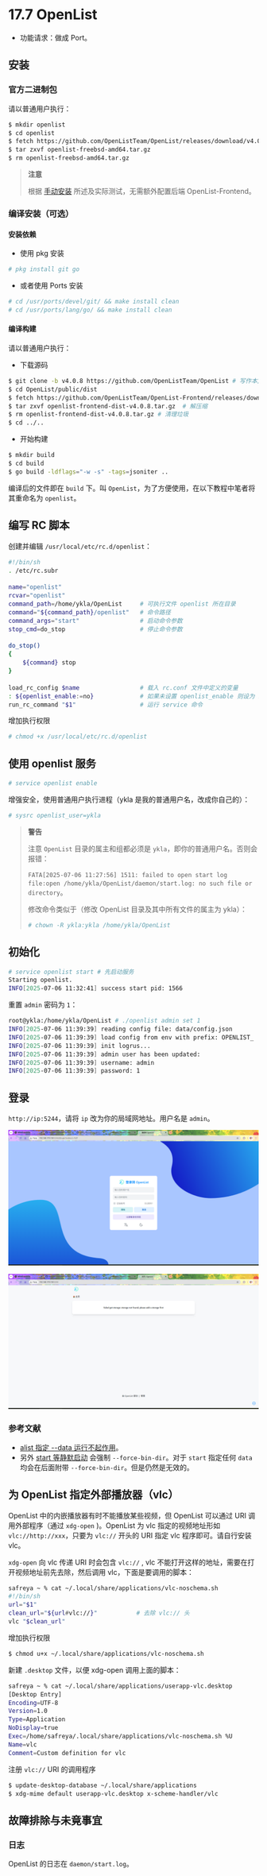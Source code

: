 # 17.7 OpenList

- 功能请求：做成 Port。

## 安装

### 官方二进制包

请以普通用户执行：

```sh
$ mkdir openlist
$ cd openlist
$ fetch https://github.com/OpenListTeam/OpenList/releases/download/v4.0.8/openlist-freebsd-amd64.tar.gz
$ tar zxvf openlist-freebsd-amd64.tar.gz
$ rm openlist-freebsd-amd64.tar.gz
```

>**注意**
>
>根据 [手动安装](https://docs.oplist.org/zh/guide/install/manual.html) 所述及实际测试，无需额外配置后端 OpenList-Frontend。

### 编译安装（可选）


#### 安装依赖

- 使用 pkg 安装

```sh
# pkg install git go
```

- 或者使用 Ports 安装

```sh
# cd /usr/ports/devel/git/ && make install clean
# cd /usr/ports/lang/go/ && make install clean
```

#### 编译构建

请以普通用户执行：

- 下载源码

```sh
$ git clone -b v4.0.8 https://github.com/OpenListTeam/OpenList # 写作本文时，最新版本为 v4.0.8
$ cd OpenList/public/dist
$ fetch https://github.com/OpenListTeam/OpenList-Frontend/releases/download/v4.0.8/openlist-frontend-dist-v4.0.8.tar.gz  # 这是前端部分，官方已经编译好的，注意要和后端版本相对应，即也是 v4.0.8
$ tar zxvf openlist-frontend-dist-v4.0.8.tar.gz  # 解压缩
$ rm openlist-frontend-dist-v4.0.8.tar.gz # 清理垃圾
$ cd ../..
```

- 开始构建

```bash
$ mkdir build
$ cd build
$ go build -ldflags="-w -s" -tags=jsoniter ..
```
 
编译后的文件即在 `build` 下。叫 `OpenList`，为了方便使用，在以下教程中笔者将其重命名为 `openlist`。


## 编写 RC 脚本

创建并编辑 `/usr/local/etc/rc.d/openlist`：

```sh
#!/bin/sh
. /etc/rc.subr

name="openlist"
rcvar="openlist"
command_path=/home/ykla/OpenList     # 可执行文件 openlist 所在目录
command="${command_path}/openlist"   # 命令路径
command_args="start"                 # 启动命令参数
stop_cmd=do_stop                     # 停止命令参数

do_stop()
{
    ${command} stop
}

load_rc_config $name                 # 载入 rc.conf 文件中定义的变量
: ${openlist_enable:=no}             # 如果未设置 openlist_enable 则设为 no
run_rc_command "$1"                  # 运行 service 命令
```

增加执行权限

```sh
# chmod +x /usr/local/etc/rc.d/openlist
```

## 使用 openlist 服务

```sh
# service openlist enable
```

增强安全，使用普通用户执行进程（ykla 是我的普通用户名，改成你自己的）：

```sh
# sysrc openlist_user=ykla
```

>**警告**
>
>注意 `OpenList` 目录的属主和组都必须是 `ykla`，即你的普通用户名。否则会报错：
>
>`FATA[2025-07-06 11:27:56] 1511: failed to open start log file:open /home/ykla/OpenList/daemon/start.log: no such file or directory`。
>
>修改命令类似于（修改 OpenList 目录及其中所有文件的属主为 ykla）：
>
>```sh
># chown -R ykla:ykla /home/ykla/OpenList
>```

## 初始化

```sh
# service openlist start # 先启动服务
Starting openlist.
INFO[2025-07-06 11:32:41] success start pid: 1566
```

重置 `admin` 密码为 `1`：

```sh
root@ykla:/home/ykla/OpenList # ./openlist admin set 1 
INFO[2025-07-06 11:39:39] reading config file: data/config.json        
INFO[2025-07-06 11:39:39] load config from env with prefix: OPENLIST_  
INFO[2025-07-06 11:39:39] init logrus...                               
INFO[2025-07-06 11:39:39] admin user has been updated:                 
INFO[2025-07-06 11:39:39] username: admin                              
INFO[2025-07-06 11:39:39] password: 1  
```

## 登录

`http://ip:5244`，请将 `ip` 改为你的局域网地址。用户名是 `admin`。

![OpenList in FreeBSD](../.gitbook/assets/alist.png)

![OpenList in FreeBSD](../.gitbook/assets/alist2.png)

### 参考文献

- [alist 指定 --data 运行不起作用](https://github.com/AlistGo/alist/issues/2580)。
- 另外 [start 等静默启动](https://alist.nn.ci/zh/guide/install/manual.html#%E5%AE%88%E6%8A%A4%E8%BF%9B%E7%A8%8B) 会强制 `--force-bin-dir`。对于 `start` 指定任何 `data` 均会在后面附带  `--force-bin-dir`。但是仍然是无效的。

## 为 OpenList 指定外部播放器（vlc）

OpenList 中的内嵌播放器有时不能播放某些视频，但 OpenList 可以通过 URI 调用外部程序（通过 `xdg-open` )。OpenList 为 vlc 指定的视频地址形如 `vlc://http://xxx`，只要为 `vlc://` 开头的 URI 指定 vlc 程序即可。请自行安装 vlc。

`xdg-open` 向 vlc 传递 URI 时会包含 `vlc://` , vlc 不能打开这样的地址，需要在打开视频地址前先去除，然后调用 vlc，下面是要调用的脚本：

```sh
safreya ~ % cat ~/.local/share/applications/vlc-noschema.sh
#!/bin/sh
url="$1"
clean_url="${url#vlc://}"           # 去除 vlc:// 头
vlc "$clean_url"
```

增加执行权限

```sh
$ chmod u+x ~/.local/share/applications/vlc-noschema.sh
```

新建 `.desktop` 文件，以便 xdg-open 调用上面的脚本：

```sh
safreya ~ % cat ~/.local/share/applications/userapp-vlc.desktop
[Desktop Entry]
Encoding=UTF-8
Version=1.0
Type=Application
NoDisplay=true
Exec=/home/safreya/.local/share/applications/vlc-noschema.sh %U
Name=vlc
Comment=Custom definition for vlc
```

注册 `vlc://` URI 的调用程序

```sh
$ update-desktop-database ~/.local/share/applications
$ xdg-mime default userapp-vlc.desktop x-scheme-handler/vlc
```

## 故障排除与未竟事宜

### 日志

OpenList 的日志在 `daemon/start.log`。
